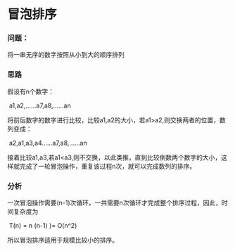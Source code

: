 # 冒泡排序

### 问题：

 将一串无序的数字按照从小到大的顺序排列

### 思路

假设有n个数字：

​		a1,a2,......a7,a8,......an

将前后数字的数字进行比较，比较a1,a2的大小，若a1>a2,则交换两者的位置，数列变成：

​		a2,a1,a3,a4......a7,a8,......an

接着比较a1,a3,若a1<a3,则不交换，以此类推，直到比较倒数两个数字的大小，这样就完成了一轮冒泡操作，重复该过程n次，就可以完成数列的排序。

### 分析

一次冒泡操作需要(n-1)次循环，一共需要n次循环才完成整个排序过程，因此，时间复杂度为

​		 T(n) = n (n-1) )= O(n^2)

所以冒泡排序适用于规模比较小的排序。